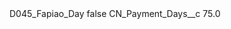 <?xml version="1.0" encoding="UTF-8"?>
<CustomMetadata xmlns="http://soap.sforce.com/2006/04/metadata" xmlns:xsi="http://www.w3.org/2001/XMLSchema-instance" xmlns:xsd="http://www.w3.org/2001/XMLSchema">
    <label>D045_Fapiao_Day</label>
    <protected>false</protected>
    <values>
        <field>CN_Payment_Days__c</field>
        <value xsi:type="xsd:double">75.0</value>
    </values>
</CustomMetadata>
